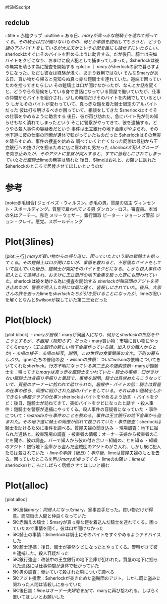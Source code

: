 #!SMSscript

## redclub

::title = 赤鎧クラブ
::outline = ある日、$maryが真っ赤な鎧騎士を連れて帰ってくる。その騎士は口が聞けないものの、何とか事情を説明してもらうと、どうも謎のアルバイトをしているが大丈夫かという心配を誰にも話せずにいたらしい。$sherlockはすぐにそのバイトを辞めるように助言する。だが後日、騎士は突如バイトをクビになり、おまけに殺人犯として捕まってしまった。$sherlockは彼の無実を晴らす為に捜査を開始する
::plot = ｜
$maryが$sherlockの家で暮らすようになった。ただし彼女は経験が浅く、あまり器用ではない
そんな$maryがある日、買い物から帰ると見知らぬ真っ赤な鎧騎士を連れていた。道端で困っていたのを拾ってきたらしい
その鎧騎士は口が聞けなかったが、なんとか話を聞くと、どうやら今居候をしている身で世話になっている質屋で働いていたが、仕事の仲間からバイトを紹介され、少しの時間だけそのバイトを内緒でしているという
しかもそのバイトが変わっていて、真っ赤な鎧を着た騎士限定のアルバイトだった
彼は打ち明けるべきか困っていて、相談をしてきた
$sherlockはすぐその仕事をやめるように助言する
後日、彼が再び訪れた。急にバイト先が何の知らせもなく潰れてしまったという
そこに警察がやってきて、彼を逮捕する。どうやら殺人事件の容疑者だという
事件は王立銀行の地下金庫がやぶられ、その地下道に彼の仕事の同僚が遺体で転がっていたものだった
$sherlockはその無実を晴らすため、事件の捜査を始める
調べていくと亡くなった同僚は最初から王立銀行への抜け穴を掘るために店に雇われた男だった
$sherlockが犯人グループを突き止めたが、そのアジトに警察が突入すると、すでに皆殺しにされてしまっていた
ただ鎧騎士$limeの無実は晴れた
後日、$limeはお礼と、お願いに訪れた
$sherlockのところで居候させてほしいというのだ

# 参考

[note:赤毛組合]
ジェイベズ・ウィルスン。赤毛の男。質屋の店主
ヴィンセント・スポールディング。質屋で雇われている男
ダンカン・ロス。審査員。本当の名はアーチー。赤毛
メリーウェザー。銀行頭取
ピーター・ジョーンズ警部
ジョン・クレイ。悪党。スポールディング

# Plot(3lines)

[plot:三行]
$maryが買い物からの帰り道に、困っていたという謎の鎧騎士を拾ってくる。その鎧騎士は口が聞けないが、事情を教わると、不思議なバイトをしていて悩んでいた
後日、鎧騎士が突如そのバイトをクビになる。しかも殺人事件の犯人として逮捕され、おまけに王立銀行の地下金庫を破った罪にも問われていた。$sherlockは彼を助ける為に捜査を開始する
$sherlockが強盗団のアジトを突き止めたが、警察が突入した時には既に遅く、皆殺しにされていた。後日、大家さんの許を去った$limeを$sherlockたちが引き受けることになったが、$limeの呪いを解くとなんと$wilsonが探していた第二王女だった

# Plot(block)

[plot:block]
・$maryが居候：$maryが同居人になり、何かと$sherlockの世話をやこうとするが、不器用（物知らず）だった
・$mary買い物：市場に買い物にやってくる$mary
・（王立銀行の新しい地下金庫作っている話。出入りの職人からとか）
・市場の様子：市場の描写。説明。この世界の食事関係の文化。下町の暮らしぶり。$ignesたちの普段の姿
・$wilsonの依頼：ついに$wilsonの依頼についてきいてくれた$sherlock。行方不明になっている第二王女の捜索依頼
・$maryが鎧騎士を：帰ってきた$maryは真っ赤な鎧騎士をつれていた
・騎士の事情：口がきけない鎧騎士は身振り手振りと筆談で、事情を説明。騎士は目覚めたらこうなっていて、質屋のオーナーに拾われて助けられた。居候中
・バイトの話：騎士は質屋の仕事の傍ら、同僚に紹介された謎のバイトをしている。それは赤い鎧騎士しかできない赤鎧クラブの仕事＞$sherlockはバイトをやめるよう助言
・バイトをクビ：後日、鎧騎士が訪ねてきて、突如バイトをクビになったと話す
・殺人事件：鎧騎士を警察が逮捕にやってくる。殺人事件の容疑者になっていた
・事件について：$restradeから事件のことを教わる。事件は王立銀行の地下金庫から盗まれた。その地下道に騎士の同僚が倒れて殺されていた
・事件捜査：$sherlockは騎士を助けるために事件を調べる。質屋夫婦の聞き込み
・現場調査：地下に掘られた通路と、殺害現場の調査
・被害者の情報：オーナー夫婦から被害者のことを聞き、彼の調査。バーで知人から彼の付き合い＝組織のことを知る
・組織のアジト：銀行地下金庫から盗んだ盗賊団のアジトのがさ入れ、しかし既に犯人たちは殺されていた
・$limeの事情（後日）：事件後、$limeは質屋夫婦のもとを去る。困っていたところを再び$maryが拾ってくる
・$limeのお願い：$limeは$sherlockのところにしばらく居候させてほしいと頼む

# Plot(alloc)

[plot:alloc]
- 5K:居候$mary：同居人になった$mary。家事苦手だった。買い物だけが得意。商店街の人間と仲良くなっていた
- 5K:赤備えの騎士：$maryが真っ赤な鎧を着込んだ騎士を連れてくる。困っていたので事情を聞く。彼は口が聞けなかった
- 5K:騎士の事情：$sherlockは騎士にそのバイトをすぐやめるようアドバイスした
- 5K:騎士逮捕：後日、騎士が突然クビになったとやってくる。警察がきて彼を逮捕した。殺人容疑だった
- 5K:銀行強盗：改装中の王立銀行の地下金庫が狙われた。質屋の地下に掘られた通路には仕事仲間が遺体で転がっていた
- 5K:男の調査：働いていて殺された男について調べる
- 5K:アジト捜索：$sherlockが突き止めた盗賊団のアジト。しかし既に盗みに関わった人間は皆殺しにあっていた
- 5K:後日談：$limeはオーナー夫婦宅を出て、$maryに再び拾われる。しばらく置いてほしいとお願いした

